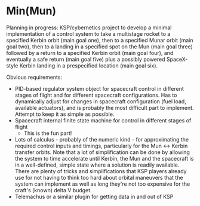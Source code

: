 # Min(Mun)
Planning in progress: KSP/cybernetics project to develop a minimal implementation of a control system to take a multistage rocket to a specified Kerbin orbit (main goal one), then to a specified Munar orbit (main goal two), then to a landing in a specified spot on the Mun (main goal three) followed by a return to a specified Kerbin orbit (main goal four), and eventually a safe return (main goal five) plus a possibly powered SpaceX-style Kerbin landing in a prespecified location (main goal six).

Obvious requirements:
- PID-based regulator system object for spacecraft control in different stages of flight and for different spacecraft configurations. Has to dynamically adjust for changes in spacecraft configuration (fuel load, available actuators), and is probably the most difficult part to implement. Attempt to keep it as simple as possible.
- Spacecraft internal finite state machine for control in different stages of flight
  - This is the fun part!
- Lots of calculus - probably of the numeric kind - for approximating the required control inputs and timings, particularly for the Mun <-> Kerbin transfer orbits. Note that a lot of simplification can be done by allowing the system to time accelerate until Kerbin, the Mun and the spacecraft is in a well-defined, simple state where a solution is readily available. There are plenty of tricks and simplifications that KSP players already use for not having to think too hard about orbital maneuvers that the system can implement as well as long they're not too expensive for the craft's (known) delta V budget.
- Telemachus or a similar plugin for getting data in and out of KSP
